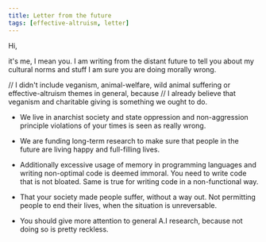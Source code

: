 ```yaml
---
title: Letter from the future
tags: [effective-altruism, letter]
---
```


Hi,

it's me, I mean you. I am writing from the distant future to tell you about my cultural norms and stuff I am sure you are doing morally wrong.

// I didn't include veganism, animal-welfare, wild animal suffering or effective-altruism themes in general, because
// I already believe that veganism and charitable giving is something we ought to do.

* We live in anarchist society and state oppression and non-aggression principle violations of your times is seen as really wrong.

* We are funding long-term research to make sure that people in the future are living happy and full-filling lives. 

* Additionally excessive usage of memory in programming languages and writing non-optimal code is deemed immoral. You need to write code that is not bloated. Same is true for writing code in a non-functional way.

* That your society made people suffer, without a way out. Not permitting people to end their lives, when the situation is unreversable.

* You should give more attention to general A.I research, because not doing so is pretty reckless.

